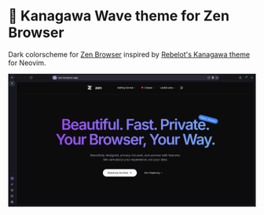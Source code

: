 
# 🌊 Kanagawa Wave theme for Zen Browser

Dark colorscheme for [Zen Browser](https://zen-browser.app/) inspired by [Rebelot's Kanagawa theme](https://github.com/rebelot/kanagawa.nvim) for Neovim.

![Kanagawa Wave Preview](https://raw.githubusercontent.com/Grazen0/kanagawa-zen-browser/main/preview.png)
